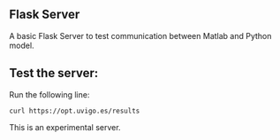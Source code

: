 ## Flask Server
A basic Flask Server to test communication between Matlab and Python model.

## Test the server:
Run the following line:

`curl https://opt.uvigo.es/results`

This is an experimental server.
